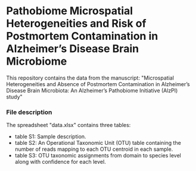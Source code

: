 # Pathobiome Microspatial Heterogeneities and Risk of Postmortem Contamination in Alzheimer’s Disease Brain Microbiome
This repository contains the data from the manuscript: "Microspatial Heterogeneities and Absence of Postmortem Contamination in Alzheimer’s Disease Brain Microbiota: An Alzheimer’s Pathobiome Initiative (AlzPI) study"  

### File description
The spreadsheet "data.xlsx" contains three tables:
- table S1: Sample description.
- table S2: An Operational Taxonomic Unit (OTU) table containing the number of reads mapping to each OTU centroid in each sample.
- table S3: OTU taxonomic assignments from domain to species level along with confidence for each level.
